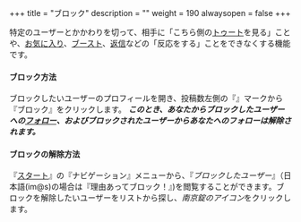 +++
title = "ブロック"
description = ""
weight = 190
alwaysopen = false
+++

特定のユーザーとかかわりを切って、相手に「こちら側の[トゥート](../toot)を見る」ことや、[お気に入り](../favorite)、[ブースト](../boost)、[返信](../reply)などの「反応をする」ことをできなくする機能です。

#### ブロック方法

ブロックしたいユーザーのプロフィールを開き、投稿数左側の『<i class="fa fa-bars dropdown__icon"></i>』マークから『ブロック』をクリックします。
***このとき、あなたからブロックしたユーザーへの[フォロー](../follow)、およびブロックされたユーザーからあなたへのフォローは解除されます。***

#### ブロックの解除方法

『[スタート](../column/start)』の『ナビゲーション』メニューから、『<i class="fa fa-ban column-link__icon">ブロックしたユーザー</i>』（日本語(im@s)の場合は『理由あってブロック！』)を閲覧することができます。ブロックを解除したいユーザーをリストから探し、<i class="fa fa-unlock-alt">南京錠のアイコン</i>をクリックします。
